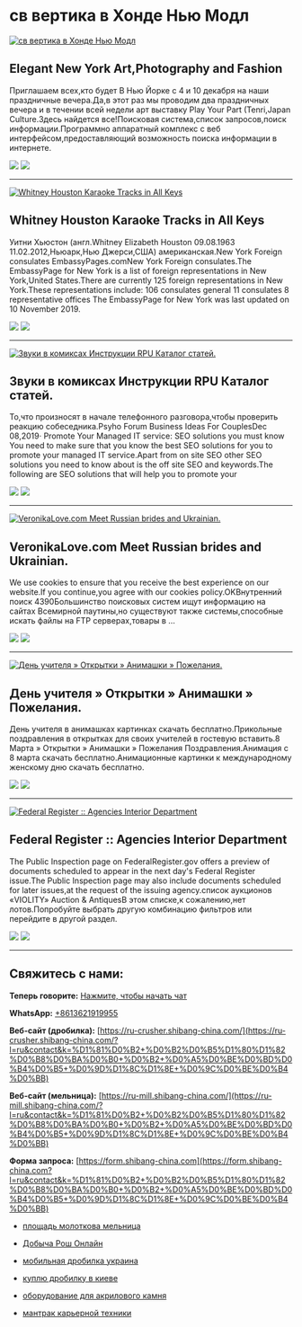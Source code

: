 # св вертика в Хонде Нью Модл

<a href="https://swt.shibang-china.com/?l=ru&img&k=%D1%81%D0%B2+%D0%B2%D0%B5%D1%80%D1%82%D0%B8%D0%BA%D0%B0+%D0%B2+%D0%A5%D0%BE%D0%BD%D0%B4%D0%B5+%D0%9D%D1%8C%D1%8E+%D0%9C%D0%BE%D0%B4%D0%BB" target="_blank">![св вертика в Хонде Нью Модл](http://static.shibang-china.com/all-800x300/819.jpg)</a>

## Elegant New York Art,Photography and Fashion
Приглашаем всех,кто будет В Нью Йорке с 4 и 10 декабря на наши праздничные вечера.Да,в этот раз мы проводим два праздничных вечера и в течении всей недели арт выставку Play Your Part (Tenri,Japan Culture.Здесь найдется все!Поисковая сиcтема,список запросов,поиск информации.Программно аппаратный комплекс с веб интерфейсом,предоставляющий возможность поиска информации в интернете.


<a href="https://whatsapp.shibangsoft.com/WhatsApp.php" target="_blank" title="WhatsApp">![](http://static.shibang-china.com/icon/whatsapp.png)</a> <a href="https://swt.shibang-china.com/?l=ru&icon&k=%D1%81%D0%B2+%D0%B2%D0%B5%D1%80%D1%82%D0%B8%D0%BA%D0%B0+%D0%B2+%D0%A5%D0%BE%D0%BD%D0%B4%D0%B5+%D0%9D%D1%8C%D1%8E+%D0%9C%D0%BE%D0%B4%D0%BB" target="_blank">![](http://static.shibang-china.com/icon/chat-ru.png)</a>

---

<a href="https://swt.shibang-china.com/?l=ru&img&k=%D1%81%D0%B2+%D0%B2%D0%B5%D1%80%D1%82%D0%B8%D0%BA%D0%B0+%D0%B2+%D0%A5%D0%BE%D0%BD%D0%B4%D0%B5+%D0%9D%D1%8C%D1%8E+%D0%9C%D0%BE%D0%B4%D0%BB" target="_blank">![Whitney Houston Karaoke Tracks in All Keys](http://static.shibang-china.com/all-800x300/1408.jpg)</a>

## Whitney Houston Karaoke Tracks in All Keys
Уитни Хьюстон (англ.Whitney Elizabeth Houston 09.08.1963 11.02.2012,Ньюарк,Нью Джерси,США) американская.New York Foreign consulates EmbassyPages.comNew York Foreign consulates.The EmbassyPage for New York is a list of foreign representations in New York,United States.There are currently 125 foreign representations in New York.These representations include: 106 consulates general 11 consulates 8 representative offices The EmbassyPage for New York was last updated on 10 November 2019.


<a href="https://whatsapp.shibangsoft.com/WhatsApp.php" target="_blank" title="WhatsApp">![](http://static.shibang-china.com/icon/whatsapp.png)</a> <a href="https://swt.shibang-china.com/?l=ru&icon&k=%D1%81%D0%B2+%D0%B2%D0%B5%D1%80%D1%82%D0%B8%D0%BA%D0%B0+%D0%B2+%D0%A5%D0%BE%D0%BD%D0%B4%D0%B5+%D0%9D%D1%8C%D1%8E+%D0%9C%D0%BE%D0%B4%D0%BB" target="_blank">![](http://static.shibang-china.com/icon/chat-ru.png)</a>

---

<a href="https://swt.shibang-china.com/?l=ru&img&k=%D1%81%D0%B2+%D0%B2%D0%B5%D1%80%D1%82%D0%B8%D0%BA%D0%B0+%D0%B2+%D0%A5%D0%BE%D0%BD%D0%B4%D0%B5+%D0%9D%D1%8C%D1%8E+%D0%9C%D0%BE%D0%B4%D0%BB" target="_blank">![Звуки в комиксах Инструкции RPU Каталог статей.](http://static.shibang-china.com/all-800x300/1392.jpg)</a>

## Звуки в комиксах Инструкции RPU Каталог статей.
То,что произносят в начале телефонного разговора,чтобы проверить реакцию собеседника.Psyho Forum Business Ideas For CouplesDec 08,2019· Promote Your Managed IT service: SEO solutions you must know You need to make sure that you know the best SEO solutions for you to promote your managed IT service.Apart from on site SEO other SEO solutions you need to know about is the off site SEO and keywords.The following are SEO solutions that will help you to promote your


<a href="https://whatsapp.shibangsoft.com/WhatsApp.php" target="_blank" title="WhatsApp">![](http://static.shibang-china.com/icon/whatsapp.png)</a> <a href="https://swt.shibang-china.com/?l=ru&icon&k=%D1%81%D0%B2+%D0%B2%D0%B5%D1%80%D1%82%D0%B8%D0%BA%D0%B0+%D0%B2+%D0%A5%D0%BE%D0%BD%D0%B4%D0%B5+%D0%9D%D1%8C%D1%8E+%D0%9C%D0%BE%D0%B4%D0%BB" target="_blank">![](http://static.shibang-china.com/icon/chat-ru.png)</a>

---

<a href="https://swt.shibang-china.com/?l=ru&img&k=%D1%81%D0%B2+%D0%B2%D0%B5%D1%80%D1%82%D0%B8%D0%BA%D0%B0+%D0%B2+%D0%A5%D0%BE%D0%BD%D0%B4%D0%B5+%D0%9D%D1%8C%D1%8E+%D0%9C%D0%BE%D0%B4%D0%BB" target="_blank">![VeronikaLove.com Meet Russian brides and Ukrainian.](http://static.shibang-china.com/all-800x300/1373.jpg)</a>

## VeronikaLove.com Meet Russian brides and Ukrainian.
We use cookies to ensure that you receive the best experience on our website.If you continue,you agree with our cookies policy.OKВнутренний поиск 4390Большинство поисковых систем ищут информацию на сайтах Всемирной паутины,но существуют также системы,способные искать файлы на FTP серверах,товары в …


<a href="https://whatsapp.shibangsoft.com/WhatsApp.php" target="_blank" title="WhatsApp">![](http://static.shibang-china.com/icon/whatsapp.png)</a> <a href="https://swt.shibang-china.com/?l=ru&icon&k=%D1%81%D0%B2+%D0%B2%D0%B5%D1%80%D1%82%D0%B8%D0%BA%D0%B0+%D0%B2+%D0%A5%D0%BE%D0%BD%D0%B4%D0%B5+%D0%9D%D1%8C%D1%8E+%D0%9C%D0%BE%D0%B4%D0%BB" target="_blank">![](http://static.shibang-china.com/icon/chat-ru.png)</a>

---

<a href="https://swt.shibang-china.com/?l=ru&img&k=%D1%81%D0%B2+%D0%B2%D0%B5%D1%80%D1%82%D0%B8%D0%BA%D0%B0+%D0%B2+%D0%A5%D0%BE%D0%BD%D0%B4%D0%B5+%D0%9D%D1%8C%D1%8E+%D0%9C%D0%BE%D0%B4%D0%BB" target="_blank">![День учителя » Открытки » Анимашки » Пожелания.](http://static.shibang-china.com/all-800x300/1256.jpg)</a>

## День учителя » Открытки » Анимашки » Пожелания.
День учителя в анимашках картинках скачать бесплатно.Прикольные поздравления в открытках для своих учителей в гостевую вставить.8 Марта » Открытки » Анимашки » Пожелания Поздравления.Анимация с 8 марта скачать бесплатно.Анимационные картинки к международному женскому дню скачать бесплатно.


<a href="https://whatsapp.shibangsoft.com/WhatsApp.php" target="_blank" title="WhatsApp">![](http://static.shibang-china.com/icon/whatsapp.png)</a> <a href="https://swt.shibang-china.com/?l=ru&icon&k=%D1%81%D0%B2+%D0%B2%D0%B5%D1%80%D1%82%D0%B8%D0%BA%D0%B0+%D0%B2+%D0%A5%D0%BE%D0%BD%D0%B4%D0%B5+%D0%9D%D1%8C%D1%8E+%D0%9C%D0%BE%D0%B4%D0%BB" target="_blank">![](http://static.shibang-china.com/icon/chat-ru.png)</a>

---

<a href="https://swt.shibang-china.com/?l=ru&img&k=%D1%81%D0%B2+%D0%B2%D0%B5%D1%80%D1%82%D0%B8%D0%BA%D0%B0+%D0%B2+%D0%A5%D0%BE%D0%BD%D0%B4%D0%B5+%D0%9D%D1%8C%D1%8E+%D0%9C%D0%BE%D0%B4%D0%BB" target="_blank">![Federal Register :: Agencies Interior Department](http://static.shibang-china.com/all-800x300/991.jpg)</a>

## Federal Register :: Agencies Interior Department
The Public Inspection page on FederalRegister.gov offers a preview of documents scheduled to appear in the next day's Federal Register issue.The Public Inspection page may also include documents scheduled for later issues,at the request of the issuing agency.список аукционов «VIOLITY» Auction & AntiquesВ этом списке,к сожалению,нет лотов.Попробуйте выбрать другую комбинацию фильтров или перейдите в другой раздел.


<a href="https://whatsapp.shibangsoft.com/WhatsApp.php" target="_blank" title="WhatsApp">![](http://static.shibang-china.com/icon/whatsapp.png)</a> <a href="https://swt.shibang-china.com/?l=ru&icon&k=%D1%81%D0%B2+%D0%B2%D0%B5%D1%80%D1%82%D0%B8%D0%BA%D0%B0+%D0%B2+%D0%A5%D0%BE%D0%BD%D0%B4%D0%B5+%D0%9D%D1%8C%D1%8E+%D0%9C%D0%BE%D0%B4%D0%BB" target="_blank">![](http://static.shibang-china.com/icon/chat-ru.png)</a>

---
## Свяжитесь с нами:

**Теперь говорите:** [Нажмите, чтобы начать чат](https://swt.shibang-china.com?l=ru&contact&k=%D1%81%D0%B2+%D0%B2%D0%B5%D1%80%D1%82%D0%B8%D0%BA%D0%B0+%D0%B2+%D0%A5%D0%BE%D0%BD%D0%B4%D0%B5+%D0%9D%D1%8C%D1%8E+%D0%9C%D0%BE%D0%B4%D0%BB)

**WhatsApp:**  [+8613621919955](https://whatsapp.shibangsoft.com/WhatsApp.php)

**Веб-сайт (дробилка):** [https://ru-crusher.shibang-china.com/](https://ru-crusher.shibang-china.com/?l=ru&contact&k=%D1%81%D0%B2+%D0%B2%D0%B5%D1%80%D1%82%D0%B8%D0%BA%D0%B0+%D0%B2+%D0%A5%D0%BE%D0%BD%D0%B4%D0%B5+%D0%9D%D1%8C%D1%8E+%D0%9C%D0%BE%D0%B4%D0%BB)

**Веб-сайт (мельница):** [https://ru-mill.shibang-china.com/](https://ru-mill.shibang-china.com/?l=ru&contact&k=%D1%81%D0%B2+%D0%B2%D0%B5%D1%80%D1%82%D0%B8%D0%BA%D0%B0+%D0%B2+%D0%A5%D0%BE%D0%BD%D0%B4%D0%B5+%D0%9D%D1%8C%D1%8E+%D0%9C%D0%BE%D0%B4%D0%BB)

**Форма запроса:** [https://form.shibang-china.com](https://form.shibang-china.com?l=ru&contact&k=%D1%81%D0%B2+%D0%B2%D0%B5%D1%80%D1%82%D0%B8%D0%BA%D0%B0+%D0%B2+%D0%A5%D0%BE%D0%BD%D0%B4%D0%B5+%D0%9D%D1%8C%D1%8E+%D0%9C%D0%BE%D0%B4%D0%BB)

* [площадь молоткова мельница](../16/%D0%BF%D0%BB%D0%BE%D1%89%D0%B0%D0%B4%D1%8C%20%D0%BC%D0%BE%D0%BB%D0%BE%D1%82%D0%BA%D0%BE%D0%B2%D0%B0%20%D0%BC%D0%B5%D0%BB%D1%8C%D0%BD%D0%B8%D1%86%D0%B0.md)

* [Добыча Рош Онлайн](../20/%D0%94%D0%BE%D0%B1%D1%8B%D1%87%D0%B0%20%D0%A0%D0%BE%D1%88%20%D0%9E%D0%BD%D0%BB%D0%B0%D0%B9%D0%BD.md)

* [мобильная дробилка украина](../16/%D0%BC%D0%BE%D0%B1%D0%B8%D0%BB%D1%8C%D0%BD%D0%B0%D1%8F%20%D0%B4%D1%80%D0%BE%D0%B1%D0%B8%D0%BB%D0%BA%D0%B0%20%D1%83%D0%BA%D1%80%D0%B0%D0%B8%D0%BD%D0%B0.md)

* [куплю дробилку в киеве](../18/%D0%BA%D1%83%D0%BF%D0%BB%D1%8E%20%D0%B4%D1%80%D0%BE%D0%B1%D0%B8%D0%BB%D0%BA%D1%83%20%D0%B2%20%D0%BA%D0%B8%D0%B5%D0%B2%D0%B5.md)

* [оборудование для акрилового камня](../17/%D0%BE%D0%B1%D0%BE%D1%80%D1%83%D0%B4%D0%BE%D0%B2%D0%B0%D0%BD%D0%B8%D0%B5%20%D0%B4%D0%BB%D1%8F%20%D0%B0%D0%BA%D1%80%D0%B8%D0%BB%D0%BE%D0%B2%D0%BE%D0%B3%D0%BE%20%D0%BA%D0%B0%D0%BC%D0%BD%D1%8F.md)

* [мантрак карьерной техники](../16/%D0%BC%D0%B0%D0%BD%D1%82%D1%80%D0%B0%D0%BA%20%D0%BA%D0%B0%D1%80%D1%8C%D0%B5%D1%80%D0%BD%D0%BE%D0%B9%20%D1%82%D0%B5%D1%85%D0%BD%D0%B8%D0%BA%D0%B8.md)